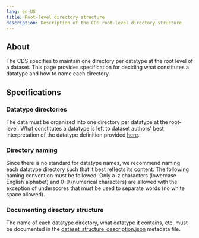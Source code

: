 ```yaml
---
lang: en-US
title: Root-level directory structure
description: Description of the CDS root-level directory structure
---
```


## About

The CDS specifies to maintain one directory per datatype at the root level of a dataset. This page provides specification for deciding what constitutes a datatype and how to name each directory.

## Specifications

### Datatype directories

The data must be organized into one directory per datatype at the root-level. What constitutes a datatype is left to dataset authors' best interpretation of the datatype definition provided [here](general-principles.md#definitions).

### Directory naming

Since there is no standard for datatype names, we recommend naming each datatype directory such that it best reflects its content. The following naming convention must be followed: Only a-z characters (lowercase English alphabet) and 0-9 (numerical characters) are allowed with the exception of underscores that must be used to separate words (no white space allowed).

### Documenting directory structure

The name of each datatype directory, what datatype it contains, etc. must be documented in the [dataset_structure_description.json](root-metadata-files/dataset-structure-description.md) metadata file.

